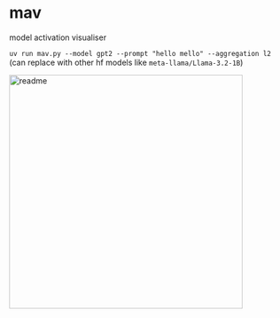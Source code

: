 # mav

model activation visualiser


`uv run mav.py --model gpt2 --prompt "hello mello" --aggregation l2` (can replace with other hf models like `meta-llama/Llama-3.2-1B`)


<img width="421" alt="readme" src="https://github.com/user-attachments/assets/b110db29-de4e-40a9-8083-57baed1d3b1f" />
